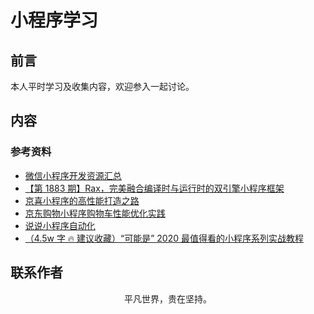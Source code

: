 # 小程序学习

## 前言

本人平时学习及收集内容，欢迎参入一起讨论。

## 内容

### 参考资料

- [微信小程序开发资源汇总](https://github.com/justjavac/awesome-wechat-weapp)
- [【第 1883 期】Rax，完美融合编译时与运行时的双引擎小程序框架](https://mp.weixin.qq.com/s/uIYssujm8rRPUxFx0HraxQ)
- [京喜小程序的高性能打造之路](https://juejin.im/post/5e7d4487e51d4546d83af560)
- [京东购物小程序购物车性能优化实践](https://mp.weixin.qq.com/s/3_PwTZzt7ImmcvKTbIeTRA)
- [说说小程序自动化](https://mp.weixin.qq.com/s/EIUEDWslSOBQBQwRLuOlKg)
- [（4.5w 字 🔥 建议收藏）“可能是” 2020 最值得看的小程序系列实战教程](https://juejin.im/post/5e670c19e51d45270764ee14)

## 联系作者

<div align="center">
    <p>
        平凡世界，贵在坚持。
    </p>
    <img :src="$withBase('/about/contact.png')" />
</div>
